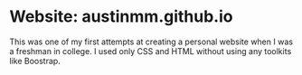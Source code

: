 # Website: austinmm.github.io
This was one of my first attempts at creating a personal website when I was a freshman in college. I used only CSS and HTML without using any toolkits like Boostrap.

